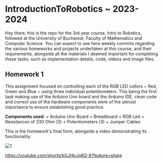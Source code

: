 # IntroductionToRobotics ~ 2023-2024
Hey there, this is the repo for the 3rd year course, Intro to Robotics, followed at the University of Bucharest, Faculty of Mathematics and Computer Science. You can expect to see here weekly commits regarding the various homeworks and projects undertaken at this course, and their requirements, alongside all the materials I deemed important for completing these tasks, such as implementation details, code, videos and image files. 

## Homework 1

  This assignment focused on controlling each of the RGB LED collors ~ Red, Green and Blue ~ using three individual potentiometers. This being the first task making use of the Arduino Uno board and the Arduino IDE, clean code and correct use of the hardware components were of the utmost importance to ensure establishing good practice.

  **Components used:** 
    + Arduino Uno Board
    + Breadboard
    + RGB Led
    + Resistances of 330 Ohm (3)
    + Potentiometers (3)
    + Jumper Cables


  This is the homework's final form, alongside a video demonstrating its functionality:
  
  ![1](https://github.com/Vapuss/IntroductionToRobotics/assets/92088885/74d99848-b082-4520-a228-49e64543943b)

  https://youtube.com/shorts/kGJHpJq8Q-8?feature=share
